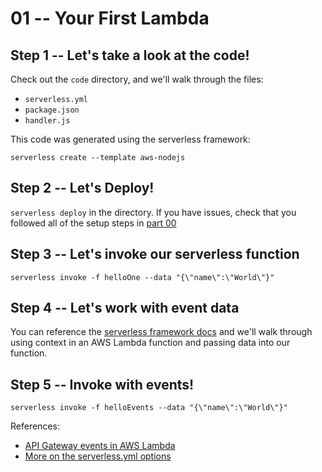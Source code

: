 # 01 -- Your First Lambda

## Step 1 -- Let's take a look at the code!

Check out the `code` directory, and we'll walk through the files:

* `serverless.yml`
* `package.json`
* `handler.js`

This code was generated using the serverless framework:

```
serverless create --template aws-nodejs
```

## Step 2 -- Let's Deploy!

`serverless deploy` in the directory. If you have issues, check that you followed all of the setup steps in [part 00](../00-setup-and-installation/README.md)

## Step 3 -- Let's invoke our serverless function

`serverless invoke -f helloOne --data "{\"name\":\"World\"}"`

## Step 4 -- Let's work with event data

You can reference the [serverless framework docs](https://serverless.com/framework/docs/providers/aws/cli-reference/invoke/) and we'll walk through using context in an AWS Lambda function and passing data into our function.

## Step 5 -- Invoke with events!

`serverless invoke -f helloEvents --data "{\"name\":\"World\"}"`

References:

* [API Gateway events in AWS Lambda](https://docs.aws.amazon.com/apigateway/latest/developerguide/integrating-api-with-aws-services-lambda.html#api-as-lambda-proxy-expose-get-method-with-query-strings-to-call-lambda-function)
* [More on the serverless.yml options](https://serverless.com/framework/docs/providers/aws/guide/serverless.yml/)
